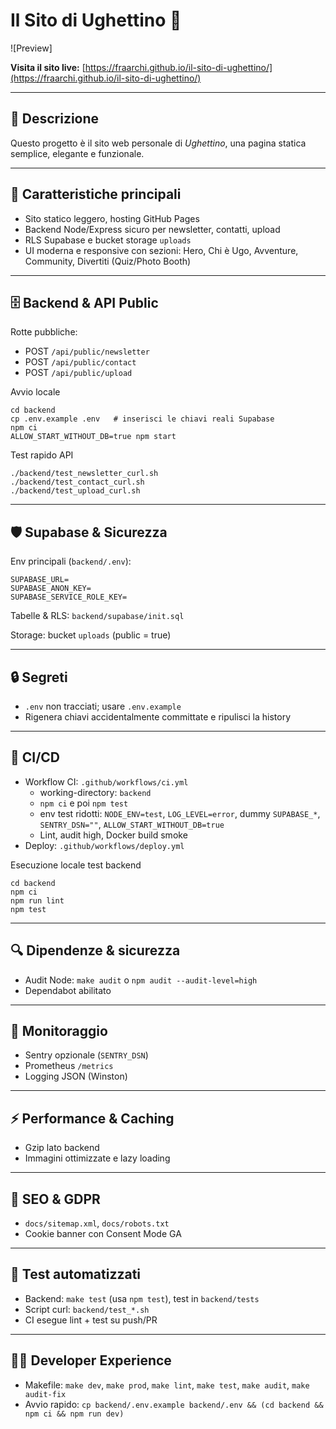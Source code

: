 # Il Sito di Ughettino 🌟

![Preview]

**Visita il sito live:** [https://fraarchi.github.io/il-sito-di-ughettino/](https://fraarchi.github.io/il-sito-di-ughettino/)

---

## 📢 Descrizione

Questo progetto è il sito web personale di *Ughettino*, una pagina statica semplice, elegante e funzionale.

---

## 🚀 Caratteristiche principali

- Sito statico leggero, hosting GitHub Pages
- Backend Node/Express sicuro per newsletter, contatti, upload
- RLS Supabase e bucket storage `uploads`
- UI moderna e responsive con sezioni: Hero, Chi è Ugo, Avventure, Community, Divertiti (Quiz/Photo Booth)

---

## 🗄 Backend & API Public

Rotte pubbliche:
- POST `/api/public/newsletter`
- POST `/api/public/contact`
- POST `/api/public/upload`

Avvio locale
```
cd backend
cp .env.example .env   # inserisci le chiavi reali Supabase
npm ci
ALLOW_START_WITHOUT_DB=true npm start
```

Test rapido API
```
./backend/test_newsletter_curl.sh
./backend/test_contact_curl.sh
./backend/test_upload_curl.sh
```

---

## 🛡 Supabase & Sicurezza

Env principali (`backend/.env`):
```
SUPABASE_URL=
SUPABASE_ANON_KEY=
SUPABASE_SERVICE_ROLE_KEY=
```

Tabelle & RLS: `backend/supabase/init.sql`

Storage: bucket `uploads` (public = true)

---

## 🔒 Segreti
- `.env` non tracciati; usare `.env.example`
- Rigenera chiavi accidentalmente committate e ripulisci la history

---

## 🧰 CI/CD
- Workflow CI: `.github/workflows/ci.yml`
  - working-directory: `backend`
  - `npm ci` e poi `npm test`
  - env test ridotti: `NODE_ENV=test`, `LOG_LEVEL=error`, dummy `SUPABASE_*`, `SENTRY_DSN=""`, `ALLOW_START_WITHOUT_DB=true`
  - Lint, audit high, Docker build smoke
- Deploy: `.github/workflows/deploy.yml`

Esecuzione locale test backend
```
cd backend
npm ci
npm run lint
npm test
```

---

## 🔍 Dipendenze & sicurezza
- Audit Node: `make audit` o `npm audit --audit-level=high`
- Dependabot abilitato

---

## 🧭 Monitoraggio
- Sentry opzionale (`SENTRY_DSN`)
- Prometheus `/metrics`
- Logging JSON (Winston)

---

## ⚡ Performance & Caching
- Gzip lato backend
- Immagini ottimizzate e lazy loading

---

## 🔎 SEO & GDPR
- `docs/sitemap.xml`, `docs/robots.txt`
- Cookie banner con Consent Mode GA

---

## 🧪 Test automatizzati
- Backend: `make test` (usa `npm test`), test in `backend/tests`
- Script curl: `backend/test_*.sh`
- CI esegue lint + test su push/PR

---

## 👩‍💻 Developer Experience
- Makefile: `make dev`, `make prod`, `make lint`, `make test`, `make audit`, `make audit-fix`
- Avvio rapido: `cp backend/.env.example backend/.env && (cd backend && npm ci && npm run dev)`



